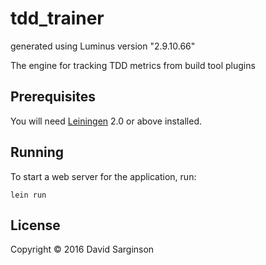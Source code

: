 # tdd_trainer

generated using Luminus version "2.9.10.66"

The engine for tracking TDD metrics from build tool plugins

## Prerequisites

You will need [Leiningen][1] 2.0 or above installed.

[1]: https://github.com/technomancy/leiningen

## Running

To start a web server for the application, run:

    lein run

## License

Copyright © 2016 David Sarginson

